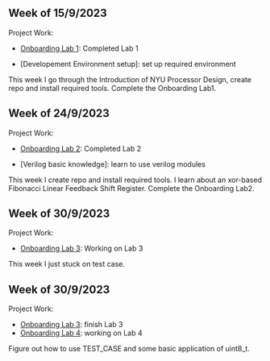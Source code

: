 ## Week of 15/9/2023

Project Work:
  * [Onboarding Lab 1](https://github.com/xingzhi0420/VIP-LAB1): Completed Lab 1

  * [Developement Environment setup]: set up required environment

This week I go through the Introduction of  NYU Processor Design, create repo and install required tools. Complete the Onboarding Lab1.

## Week of 24/9/2023

Project Work:
  * [Onboarding Lab 2](https://github.com/xingzhi0420/onboarding-lab-2): Completed Lab 2

  * [Verilog basic knowledge]: learn to use verilog modules

This week I create repo and install required tools. I learn about an xor-based Fibonacci Linear Feedback Shift Register. Complete the Onboarding Lab2.

## Week of 30/9/2023
Project Work:
* [Onboarding Lab 3](https://github.com/xingzhi0420/onboarding-lab-3): Working on Lab 3

This week I just stuck on test case.

## Week of 30/9/2023
Project Work:
* [Onboarding Lab 3](https://github.com/xingzhi0420/onboarding-lab-3): finish Lab 3
* [Onboarding Lab 4](https://github.com/xingzhi0420/onboarding-lab-4): working on Lab 4

Figure out how to use TEST_CASE and some basic application of uint8_t.
